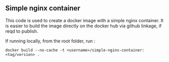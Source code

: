 ## Simple nginx container

This code is used to create a docker image with a simple nginx container. It is easier to build the image directly on the docker hub via github linkage, if reqd to publish.

If running locally, from the root folder, run :
```
docker build --no-cache -t <username>/simple-nginx-container:<tag/version> .
```

